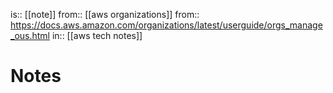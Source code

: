 is:: [[note]]
from:: [[aws organizations]]
from:: https://docs.aws.amazon.com/organizations/latest/userguide/orgs_manage_ous.html
in:: [[aws tech notes]]

# Notes
